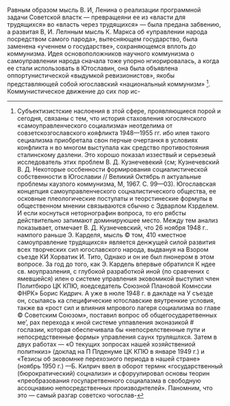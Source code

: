 Равным образом мысль В. И, Ленина о реализации программной задачи Советской властк — превращеяни ее из «власти для трудящихся» во «власть через трудящихся» — была предана забвению, а развитая В, И. Лелнным мысль К. Маркса об «управлении народа посредством самого парода», вытесняющем государство, была заменена «ученнем о государстве», сохраняющемся вплоть до коммунизма. Идея основоположников научного коммунизма о самоуправлении народа сначала тоже упорно нгиорировалась, а когда ее стали использовать в Ютославин, она была объявлена оппортунистической «выдумкой ревизионистов», якобы представляющей собой югославский «национальный коммунизм» [^*]. Коммунистическое движение до сих пор ис-

[^*]: Субъектизистские наслоения в зтой сфере, проявляющиеся порой и сегодня, связаны с тем, что история стаховления югослячского «самоуправленческого социализма» неотделима от совзетскозгославского кояфликта 1948—1955 гг. ибо илея такого сециализма приобретала свон перчые очертанкя в условиях конфликта н во многом выступала как средство противостояния сталинскому дазлени. Это хорошо показал иззествый и серьезеый исследователь этих проблем В. Д. Кузнечевекий {см; Кузнечевский В. Д. Некоторые оссбенности формирования социалистической собственности в Югославии // Великий Октябрь п актуальные проблемы  каузпого коммунизма, М, 1967. С. 99—03). Югославская концепция самоуправленческого соцналистического общества, ее осковные плеологические постулаты и теорстинеские формулы в общественном мнении связываются сбычно с Эдварлом Кзрделем. И если коснуться неторнографин вопроса, то его рябсты действительно запимают доминируюшее место. Между тем анализ показывает, отмечает В. Д. Кузнечевский, что 26 ноября 1948 г.. нампого раньше Э. Карделя, мысль © том, 410 «местное самоуправление трудящихся» является денжущей силой развития всех творческих сил югославского народа, выдвануя на Взором съезде КИ Хорватик И. Тито, Однако и он ие был пнонером в этом вопросе.
За год до того, как Э. Кардель впервые обратился К ндее св. моупразления, с глубокой разработкой иной {по сравчених с ямевшейся) илен о системе управления эковомикой выступил член Политбюро ЦК КПЮ, яоедседатель Союзной Плановой Комнссии ФНРК» Борис Кидрич. А уже в нюле 1948 г. в дакладе на У съезде он, ссылаясь ка специфические ютославские вяутренкие условия, также ва «рост сил и влияния мпрового лагеря социализма во главе © Советским Союзом», поставил вопрос об общегосударетвенных ме’, рах перехода к иной системе уппавления эконазикой # гослазии, которая обеспечивала бы «непосрелственные пути и непосредственные формы» управления саунх труляшлхся. Затем в двух работах — «О текущих зопросах нашей хозяйствениой политнкиз» (доклад на П Плденуме ЦК КПЮ в январе 1949 г.) и «Тезисы об зковомнке перехозиого периода в нашей стране» (ноябрь 1950 г.) —Б. Килрич ввел в оборот термнк «государственный (бюрократический) соцнализи» и сфоруулировал основы теорин «преобразования госуларетвенного социалазма в свободную ассоцнавию непосредственных производнтелей». Паномним, что это — самый разгар советско чогослав-
